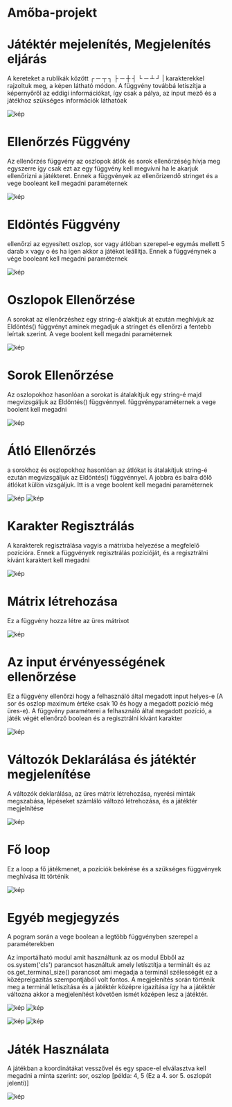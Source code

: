# Amőba-projekt

# Játéktér mejelenítés, Megjelenítés eljárás
A kereteket a rublikák között ┌ ─ ┬ ┐ ├ ─ ┼ ┤ └ ─ ┴ ┘ | karakterekkel rajzoltuk meg, a képen látható módon. A függvény továbbá letiszítja a képernyőről az eddigi információkat, így csak a pálya, az input mező és a játékhoz szükséges információk láthatóak

![kép](https://github.com/user-attachments/assets/62486f2e-67c0-4340-846e-c58f1138f82d)

# Ellenőrzés Függvény
Az ellenőrzés függvény az oszlopok átlók és sorok ellenőrzéség hívja meg egyszerre így csak ezt az egy függvény kell megvívni ha le akarjuk ellenőrizni a játékteret. Ennek a függvények az ellenőrizendő stringet és a vege booleant kell megadni paraméternek

![kép](https://github.com/user-attachments/assets/86dc812f-8da5-4744-b40d-3a1474368440)


# Eldöntés Függvény
ellenőrzi az egyesített oszlop, sor vagy átlóban szerepel-e egymás mellett 5 darab x vagy o és ha igen akkor a játékot leállítja. Ennek a függvénynek a vége booleant kell megadni paraméternek

![kép](https://github.com/user-attachments/assets/7568c523-0b94-4085-b4e6-0d34e38bb540)

# Oszlopok Ellenőrzése
A sorokat az ellenőrzéshez egy string-é alakítjuk át ezután meghívjuk az Eldöntés() függvényt aminek megadjuk a stringet és ellenőrzi a fentebb leírtak szerint. A vege boolent kell megadni paraméternek

![kép](https://github.com/user-attachments/assets/1a9cd239-45f3-4d12-87a7-6224b6288a1e)

# Sorok Ellenőrzése
Az oszlopokhoz hasonlóan a sorokat is átalakítjuk egy string-é majd megvizsgáljuk az Eldöntés() függvénnyel. függvényparaméternek a vege boolent kell megadni

![kép](https://github.com/user-attachments/assets/f61a70ac-d71e-410e-aea2-811880bee63c)

# Átló Ellenőrzés
a sorokhoz és oszlopokhoz hasonlóan az átlókat is átalakítjuk string-é ezután megvizsgáljuk az Eldöntés() függvénnyel. A jobbra és balra dőlő átlókat külön vizsgáljuk. Itt is a vege boolent kell megadni paraméternek

![kép](https://github.com/user-attachments/assets/f1e4e3ed-8819-4f2d-be4d-ae6f9a7bcda6)
![kép](https://github.com/user-attachments/assets/dc3a6fe7-435c-4e2a-aec5-8074d4203d85)


# Karakter Regisztrálás 
A karakterek regisztrálása vagyis a mátrixba helyezése a megfelelő pozícióra. Ennek a függvények regisztrálás pozícióját, és a regisztrálni kívánt karaktert kell megadni

![kép](https://github.com/user-attachments/assets/8d8d6918-2329-4c6d-8621-6670c1ec21a2)

# Mátrix létrehozása
Ez a függvény hozza létre az üres mátrixot

![kép](https://github.com/user-attachments/assets/80715f5a-4ae0-4f20-b017-f354c5d39b9c)


# Az input érvényességének ellenőrzése
Ez a függvény ellenőrzi hogy a felhasználó által megadott input helyes-e (A sor és oszlop maximum értéke csak 10 és hogy a megadott pozíció még üres-e). A függvény paraméterei a felhasználó által megadott pozíció, a játék végét ellenőrző boolean és a regisztrálni kívánt karakter

![kép](https://github.com/user-attachments/assets/9fc6909b-8733-41c1-825c-566ff6332bc5)

# Változók Deklarálása és játéktér megjelenítése
A változók deklarálása, az üres mátrix létrehozása, nyerési minták megszabása, lépéseket számláló változó létrehozása, és a játéktér megjelnítése

![kép](https://github.com/user-attachments/assets/f78e78b2-883b-475a-8b3d-32c35b7753e7)

# Fő loop
Ez a loop a fő játékmenet, a pozíciók bekérése és a szükséges függvények meghívása itt történik

![kép](https://github.com/user-attachments/assets/46321808-ddbc-4376-973d-49b5d4a2c691)


# Egyéb megjegyzés
A pogram során a vege boolean a legtöbb függvényben szerepel a paraméterekben

Az importálható modul amit használtunk az os modul Ebből az os.system('cls') parancsot használtuk amely letísztítja a terminált és az os.get_terminal_size() parancsot ami megadja a terminál szélességét ez a középreigazítás szempontjából volt fontos. A megjelenítés során történik meg a terminál letiszítása és a játéktér középre igazítása így ha a játéktér változna akkor a megjelenítést követően ismét középen lesz a játéktér.

![kép](https://github.com/user-attachments/assets/62cbe132-f9e4-4eb7-96de-d3e42d7ce16d)
![kép](https://github.com/user-attachments/assets/707080fe-111e-4d5a-a56b-413b5e4f7c83)

![kép](https://github.com/user-attachments/assets/ca81aedb-cf2b-415d-9360-2ea2caaad78c)
![kép](https://github.com/user-attachments/assets/feaaffca-827b-4228-ab2f-db953e8a2a9d)




# Játék Használata
A játékban a koordinátákat vesszővel és egy space-el elválasztva kell megadni a minta szerint: sor, oszlop [példa: 4, 5 (Ez a 4. sor 5. oszlopát jelenti)]

![kép](https://github.com/user-attachments/assets/ea0e12e1-592a-4c4c-ba5a-9aba295623c9)




